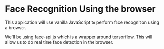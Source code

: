 # Face Recognition Using the browser

This application will use vanilla JavaScript to perform face recognition using a browser.

We'll be using face-api.js which is a wrapper around tensorflow. This will allow us to do real time face detection in the browser.
